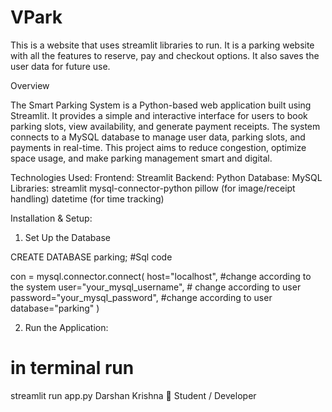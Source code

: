 # VPark
This is a website that uses streamlit libraries to run. It is a parking website with all the features to reserve, pay and checkout options. It also saves the user data for future use. 

Overview

The Smart Parking System is a Python-based web application built using Streamlit. It provides a simple and interactive interface for users to book parking slots, view availability, and generate payment receipts. The system connects to a MySQL database to manage user data, parking slots, and payments in real-time.
This project aims to reduce congestion, optimize space usage, and make parking management smart and digital.

Technologies Used:
Frontend: Streamlit
Backend: Python
Database: MySQL
Libraries:
streamlit
mysql-connector-python
pillow (for image/receipt handling)
datetime (for time tracking)

Installation & Setup:
1. Set Up the Database

CREATE DATABASE parking; #Sql code

con = mysql.connector.connect(
    host="localhost", #change according to the system
    user="your_mysql_username", # change according to user
    password="your_mysql_password", #change according to user
    database="parking"
)

2. Run the Application:
# in terminal run 
streamlit run app.py
Darshan Krishna
💼 Student / Developer
